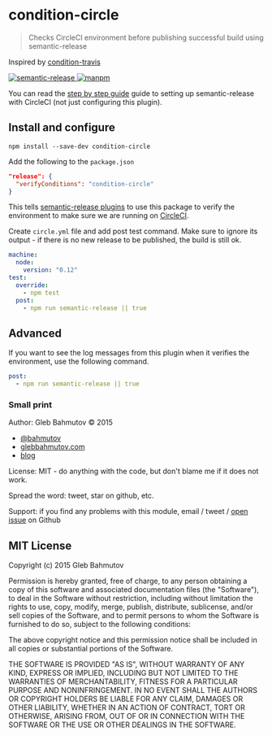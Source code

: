 # condition-circle

> Checks CircleCI environment before publishing successful build using semantic-release

Inspired by [condition-travis](https://github.com/semantic-release/condition-travis)

[![semantic-release][semantic-image] ][semantic-url]
[![manpm](https://img.shields.io/badge/manpm-%E2%9C%93-3399ff.svg)](https://github.com/bahmutov/manpm)

[semantic-image]: https://img.shields.io/badge/%20%20%F0%9F%93%A6%F0%9F%9A%80-semantic--release-e10079.svg
[semantic-url]: https://github.com/semantic-release/semantic-release

You can read the [step by step guide](HOW.md) guide to setting up semantic-release with
CircleCI (not just configuring this plugin).

## Install and configure

    npm install --save-dev condition-circle

Add the following to the `package.json`

```json
"release": {
  "verifyConditions": "condition-circle"
}
```

This tells [semantic-release plugins](https://github.com/semantic-release/semantic-release#plugins)
to use this package to verify the environment to make sure we are running on
[CircleCI](https://circleci.com).

Create `circle.yml` file and add post test command. Make sure to ignore its output -
if there is no new release to be published, the build is still ok.

```yaml
machine:
  node:
    version: "0.12"
test:
  override:
    - npm test
  post:
    - npm run semantic-release || true
```

## Advanced

If you want to see the log messages from this plugin when it verifies the environment,
use the following command.

```yaml
post:
  - npm run semantic-release || true
```

### Small print

Author: Gleb Bahmutov &copy; 2015

* [@bahmutov](https://twitter.com/bahmutov)
* [glebbahmutov.com](http://glebbahmutov.com)
* [blog](http://glebbahmutov.com/blog/)

License: MIT - do anything with the code, but don't blame me if it does not work.

Spread the word: tweet, star on github, etc.

Support: if you find any problems with this module, email / tweet /
[open issue](https://github.com/bahmutov/condition-circle/issues) on Github

## MIT License

Copyright (c) 2015 Gleb Bahmutov

Permission is hereby granted, free of charge, to any person
obtaining a copy of this software and associated documentation
files (the "Software"), to deal in the Software without
restriction, including without limitation the rights to use,
copy, modify, merge, publish, distribute, sublicense, and/or sell
copies of the Software, and to permit persons to whom the
Software is furnished to do so, subject to the following
conditions:

The above copyright notice and this permission notice shall be
included in all copies or substantial portions of the Software.

THE SOFTWARE IS PROVIDED "AS IS", WITHOUT WARRANTY OF ANY KIND,
EXPRESS OR IMPLIED, INCLUDING BUT NOT LIMITED TO THE WARRANTIES
OF MERCHANTABILITY, FITNESS FOR A PARTICULAR PURPOSE AND
NONINFRINGEMENT. IN NO EVENT SHALL THE AUTHORS OR COPYRIGHT
HOLDERS BE LIABLE FOR ANY CLAIM, DAMAGES OR OTHER LIABILITY,
WHETHER IN AN ACTION OF CONTRACT, TORT OR OTHERWISE, ARISING
FROM, OUT OF OR IN CONNECTION WITH THE SOFTWARE OR THE USE OR
OTHER DEALINGS IN THE SOFTWARE.
